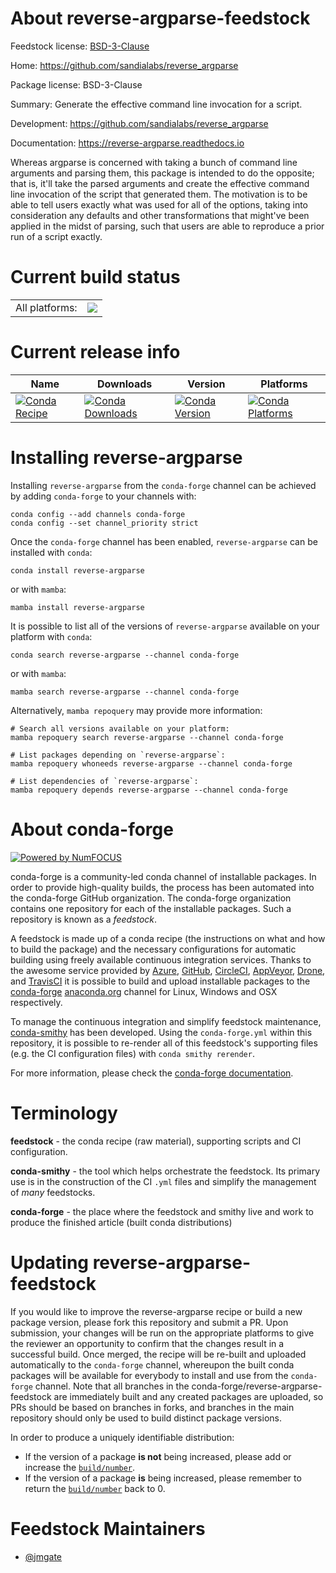 About reverse-argparse-feedstock
================================

Feedstock license: [BSD-3-Clause](https://github.com/conda-forge/reverse-argparse-feedstock/blob/main/LICENSE.txt)

Home: https://github.com/sandialabs/reverse_argparse

Package license: BSD-3-Clause

Summary: Generate the effective command line invocation for a script.

Development: https://github.com/sandialabs/reverse_argparse

Documentation: https://reverse-argparse.readthedocs.io

Whereas argparse is concerned with taking a bunch of command line arguments
and parsing them, this package is intended to do the opposite; that is,
it'll take the parsed arguments and create the effective command line
invocation of the script that generated them.  The motivation is to be able
to tell users exactly what was used for all of the options, taking into
consideration any defaults and other transformations that might've been
applied in the midst of parsing, such that users are able to reproduce a
prior run of a script exactly.


Current build status
====================


<table><tr><td>All platforms:</td>
    <td>
      <a href="https://dev.azure.com/conda-forge/feedstock-builds/_build/latest?definitionId=20597&branchName=main">
        <img src="https://dev.azure.com/conda-forge/feedstock-builds/_apis/build/status/reverse-argparse-feedstock?branchName=main">
      </a>
    </td>
  </tr>
</table>

Current release info
====================

| Name | Downloads | Version | Platforms |
| --- | --- | --- | --- |
| [![Conda Recipe](https://img.shields.io/badge/recipe-reverse--argparse-green.svg)](https://anaconda.org/conda-forge/reverse-argparse) | [![Conda Downloads](https://img.shields.io/conda/dn/conda-forge/reverse-argparse.svg)](https://anaconda.org/conda-forge/reverse-argparse) | [![Conda Version](https://img.shields.io/conda/vn/conda-forge/reverse-argparse.svg)](https://anaconda.org/conda-forge/reverse-argparse) | [![Conda Platforms](https://img.shields.io/conda/pn/conda-forge/reverse-argparse.svg)](https://anaconda.org/conda-forge/reverse-argparse) |

Installing reverse-argparse
===========================

Installing `reverse-argparse` from the `conda-forge` channel can be achieved by adding `conda-forge` to your channels with:

```
conda config --add channels conda-forge
conda config --set channel_priority strict
```

Once the `conda-forge` channel has been enabled, `reverse-argparse` can be installed with `conda`:

```
conda install reverse-argparse
```

or with `mamba`:

```
mamba install reverse-argparse
```

It is possible to list all of the versions of `reverse-argparse` available on your platform with `conda`:

```
conda search reverse-argparse --channel conda-forge
```

or with `mamba`:

```
mamba search reverse-argparse --channel conda-forge
```

Alternatively, `mamba repoquery` may provide more information:

```
# Search all versions available on your platform:
mamba repoquery search reverse-argparse --channel conda-forge

# List packages depending on `reverse-argparse`:
mamba repoquery whoneeds reverse-argparse --channel conda-forge

# List dependencies of `reverse-argparse`:
mamba repoquery depends reverse-argparse --channel conda-forge
```


About conda-forge
=================

[![Powered by
NumFOCUS](https://img.shields.io/badge/powered%20by-NumFOCUS-orange.svg?style=flat&colorA=E1523D&colorB=007D8A)](https://numfocus.org)

conda-forge is a community-led conda channel of installable packages.
In order to provide high-quality builds, the process has been automated into the
conda-forge GitHub organization. The conda-forge organization contains one repository
for each of the installable packages. Such a repository is known as a *feedstock*.

A feedstock is made up of a conda recipe (the instructions on what and how to build
the package) and the necessary configurations for automatic building using freely
available continuous integration services. Thanks to the awesome service provided by
[Azure](https://azure.microsoft.com/en-us/services/devops/), [GitHub](https://github.com/),
[CircleCI](https://circleci.com/), [AppVeyor](https://www.appveyor.com/),
[Drone](https://cloud.drone.io/welcome), and [TravisCI](https://travis-ci.com/)
it is possible to build and upload installable packages to the
[conda-forge](https://anaconda.org/conda-forge) [anaconda.org](https://anaconda.org/)
channel for Linux, Windows and OSX respectively.

To manage the continuous integration and simplify feedstock maintenance,
[conda-smithy](https://github.com/conda-forge/conda-smithy) has been developed.
Using the ``conda-forge.yml`` within this repository, it is possible to re-render all of
this feedstock's supporting files (e.g. the CI configuration files) with ``conda smithy rerender``.

For more information, please check the [conda-forge documentation](https://conda-forge.org/docs/).

Terminology
===========

**feedstock** - the conda recipe (raw material), supporting scripts and CI configuration.

**conda-smithy** - the tool which helps orchestrate the feedstock.
                   Its primary use is in the construction of the CI ``.yml`` files
                   and simplify the management of *many* feedstocks.

**conda-forge** - the place where the feedstock and smithy live and work to
                  produce the finished article (built conda distributions)


Updating reverse-argparse-feedstock
===================================

If you would like to improve the reverse-argparse recipe or build a new
package version, please fork this repository and submit a PR. Upon submission,
your changes will be run on the appropriate platforms to give the reviewer an
opportunity to confirm that the changes result in a successful build. Once
merged, the recipe will be re-built and uploaded automatically to the
`conda-forge` channel, whereupon the built conda packages will be available for
everybody to install and use from the `conda-forge` channel.
Note that all branches in the conda-forge/reverse-argparse-feedstock are
immediately built and any created packages are uploaded, so PRs should be based
on branches in forks, and branches in the main repository should only be used to
build distinct package versions.

In order to produce a uniquely identifiable distribution:
 * If the version of a package **is not** being increased, please add or increase
   the [``build/number``](https://docs.conda.io/projects/conda-build/en/latest/resources/define-metadata.html#build-number-and-string).
 * If the version of a package **is** being increased, please remember to return
   the [``build/number``](https://docs.conda.io/projects/conda-build/en/latest/resources/define-metadata.html#build-number-and-string)
   back to 0.

Feedstock Maintainers
=====================

* [@jmgate](https://github.com/jmgate/)

